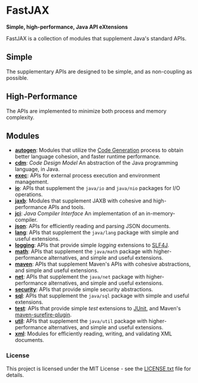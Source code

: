 # FastJAX

**Simple, high-performance, Java API eXtensions**

FastJAX is a collection of modules that supplement Java's standard APIs.

## Simple

The supplementary APIs are designed to be simple, and as non-coupling as possible.

## High-Performance

The APIs are implemented to minimize both process and memory complexity.

## Modules

* **[autogen][autogen]**: Modules that utilize the [Code Generation][codegen] process to obtain better language cohesion, and faster runtime performance.
* **[cdm][cdm]**: _Code Design Model_ An abstraction of the Java programming language, in Java.
* **[exec][exec]**: APIs for external process execution and environment management.
* **[io][io]**: APIs that supplement the `java/io` and `java/nio` packages for I/O operations.
* **[jaxb][jaxb]**: Modules that supplement JAXB with cohesive and high-performance APIs and tools.
* **[jci][jci]**: _Java Compiler Interface_ An implementation of an in-memory-compiler.
* **[json][json]**: APIs for efficiently reading and parsing JSON documents.
* **[lang][lang]**: APIs that supplement the `java/lang` package with simple and useful extensions.
* **[logging][logging]**: APIs that provide simple _logging_ extensions to [SLF4J][slf4j].
* **[math][math]**: APIs that supplement the `java/math` package with higher-performance alternatives, and simple and useful extensions.
* **[maven][maven]**: APIs that supplement Maven's APIs with cohesive abstractions, and simple and useful extensions.
* **[net][net]**: APIs that supplement the `java/net` package with higher-performance alternatives, and simple and useful extensions.
* **[security][security]**: APIs that provide simple security abstractions.
* **[sql][sql]**: APIs that supplement the `java/sql` package with simple and useful extensions.
* **[test][test]**: APIs that provide simple _test_ extensions to [JUnit][junit], and Maven's [maven-surefire-plugin][maven-surefire-plugin].
* **[util][util]**: APIs that supplement the `java/util` package with higher-performance alternatives, and simple and useful extensions.
* **[xml][xml]**: Modules for efficiently reading, writing, and validating XML documents.

### License

This project is licensed under the MIT License - see the [LICENSE.txt](LICENSE.txt) file for details.

[autogen]: /../../../../fastjax/autogen
[cdm]: /../../../../fastjax/cdm
[exec]: /../../../../fastjax/exec
[io]: /../../../../fastjax/io
[jaxb]: /../../../../fastjax/jaxb
[jci]: /../../../../fastjax/jci
[json]: /../../../../fastjax/json
[lang]: /../../../../fastjax/lang
[logging]: /../../../../fastjax/logging
[math]: /../../../../fastjax/math
[maven]: /../../../../fastjax/maven
[net]: /../../../../fastjax/net
[security]: /../../../../fastjax/security
[sql]: /../../../../fastjax/sql
[test]: /../../../../fastjax/test
[util]: /../../../../fastjax/util
[xml]: /../../../../fastjax/xml

[codegen]: https://en.wikipedia.org/wiki/Code_generation_(compiler)
[junit]: https://junit.org
[maven-surefire-plugin]: https://maven.apache.org/surefire/maven-surefire-plugin/
[slf4j]: https://www.slf4j.org/